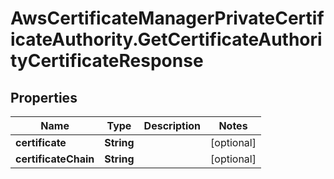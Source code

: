 # AwsCertificateManagerPrivateCertificateAuthority.GetCertificateAuthorityCertificateResponse

## Properties

Name | Type | Description | Notes
------------ | ------------- | ------------- | -------------
**certificate** | **String** |  | [optional] 
**certificateChain** | **String** |  | [optional] 


